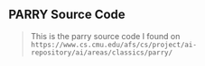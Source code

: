 ## PARRY Source Code
> This is the parry source code I found on
`https://www.cs.cmu.edu/afs/cs/project/ai-repository/ai/areas/classics/parry/`